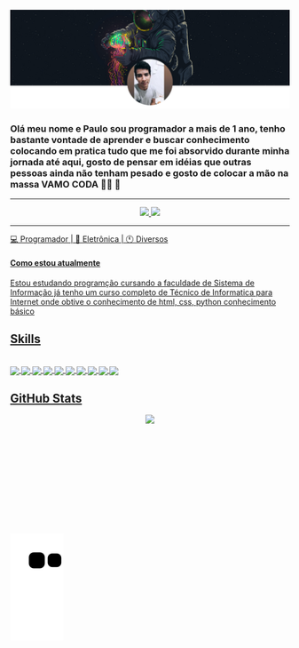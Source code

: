 <p align="center">
  <img src="https://github.com/Pauloricardorc/ImagensProfile/blob/master/wallpaperProfile.png?raw=true" alt="profile image" />
</p>

### Olá meu nome e Paulo sou programador a mais de 1 ano, tenho bastante vontade de aprender e buscar conhecimento colocando em pratica tudo que me foi absorvido durante minha jornada até aqui, gosto de pensar em idéias que outras pessoas ainda não tenham pesado e gosto de colocar a mão na massa VAMO CODA 👨‍💻 👋

<hr/>

<div align="center">
  <a href="https://github.com/pauloricardorc">
  <img height="180em" src="https://github-readme-stats.vercel.app/api?username=pauloricardorc&show_icons=true&theme=github_dark&include_all_commits=true&count_private=true"/>
  <img height="180em" src="https://github-readme-stats.vercel.app/api/top-langs/?username=pauloricardorc&layout=compact&langs_count=7&theme=github_dark"/>
</div>

<hr/>

💻 Programador | 🎵 Eletrônica | 🕚 Diversos 

<h4>Como estou atualmente</h4>
<p>
  Estou estudando programção cursando a faculdade de Sistema de Informação já tenho um curso completo de Técnico de Informatica para Internet onde obtive o conhecimento de html, css, python conhecimento básico 
</p>

<h2>Skills</h2>
<div style="display: inline_block"><br>
  <img src="https://img.shields.io/badge/React-20232A?style=for-the-badge&logo=react&logoColor=61DAFB" width="100" align="center" />
  <img src="https://img.shields.io/badge/MySQL-00000F?style=for-the-badge&logo=mysql&logoColor=white" width="100" align="center" />
  <img src="https://img.shields.io/badge/SQLite-07405E?style=for-the-badge&logo=sqlite&logoColor=white" width="100" align="center" />
  <img src="https://img.shields.io/badge/Ubuntu-E95420?style=for-the-badge&logo=ubuntu&logoColor=white" width="100" align="center" />
  <img src="https://img.shields.io/badge/Node.js-43853D?style=for-the-badge&logo=node.js&logoColor=white" width="100" align="center" />
  <img src="https://img.shields.io/badge/HTML5-E34F26?style=for-the-badge&logo=html5&logoColor=white" width="100" align="center" />
  <img src="https://img.shields.io/badge/CSS3-1572B6?style=for-the-badge&logo=css3&logoColor=white" width="100" align="center" />
  <img src="https://img.shields.io/badge/Windows-0078D6?style=for-the-badge&logo=windows&logoColor=white" width="100" align="center" />
  <img src="https://img.shields.io/badge/TypeScript-007ACC?style=for-the-badge&logo=typescript&logoColor=white" width="100" align="center" />
  <img src="https://img.shields.io/badge/JavaScript-323330?style=for-the-badge&logo=javascript&logoColor=F7DF1E" width="100" align="center" />
</div>
  
<h2>
  GitHub Stats
</h2>
<div style="display: flex; justify-content: center; align-items: center;" align="center">
  <img height="200em" src="https://github-readme-stats.vercel.app/api/top-langs/?username=pauloricardorc&layout=compact&langs_count=7&theme=github_dark" align="center" />
</div>
  
![Snake animation](https://github.com/rafaballerini/rafaballerini/blob/output/github-contribution-grid-snake.svg)
<!--
**Pauloricardorc/pauloricardorc** is a ✨ _special_ ✨ repository because its `README.md` (this file) appears on your GitHub profile.
	
Here are some ideas to get you started:

- 🔭 I’m currently working on ...
- 🌱 I’m currently learning ...
- 👯 I’m looking to collaborate on ...
- 🤔 I’m looking for help with ...
- 💬 Ask me about ...
- 📫 How to reach me: ...
- 😄 Pronouns: ...
- ⚡ Fun fact: ...
-->
